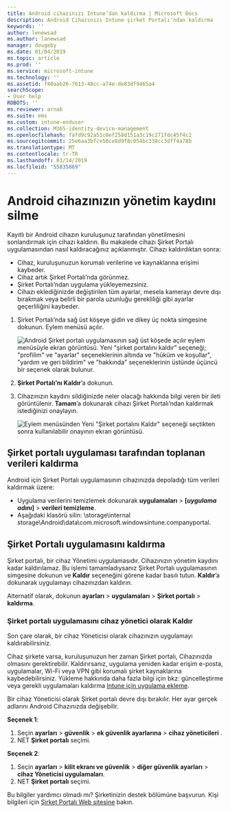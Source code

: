 ```yaml
---
title: Android cihazınızı Intune’dan kaldırma | Microsoft Docs
description: Android Cihazınızı Intune şirket Portalı'ndan kaldırma
keywords: ''
author: lenewsad
ms.author: lanewsad
manager: dougeby
ms.date: 01/04/2019
ms.topic: article
ms.prod: ''
ms.service: microsoft-intune
ms.technology: ''
ms.assetid: f40aab26-7613-48cc-a74e-de83df9465a4
searchScope:
- User help
ROBOTS: ''
ms.reviewer: arnab
ms.suite: ems
ms.custom: intune-enduser
ms.collection: M365-identity-device-management
ms.openlocfilehash: fafd9c92a51c8ef258d151a3c19c271fdc45f4c2
ms.sourcegitcommit: 25e6aa3bfce58ce8d9f8c054bc338cc3dff4a78b
ms.translationtype: MT
ms.contentlocale: tr-TR
ms.lasthandoff: 03/14/2019
ms.locfileid: "55835869"
---
```

# <a name="unenroll-your-android-device-from-management"></a>Android cihazınızın yönetim kaydını silme  

Kayıtlı bir Android cihazın kuruluşunuz tarafından yönetilmesini sonlandırmak için cihazı kaldırın. Bu makalede cihazı Şirket Portalı uygulamasından nasıl kaldıracağınız açıklanmıştır. Cihazı kaldırdıktan sonra:  

* Cihaz, kuruluşunuzun korumalı verilerine ve kaynaklarına erişimi kaybeder.
* Cihaz artık Şirket Portalı’nda görünmez.
* Şirket Portalı’ndan uygulama yükleyemezsiniz.
* Cihazı eklediğinizde değiştirilen tüm ayarlar, mesela kamerayı devre dışı bırakmak veya belirli bir parola uzunluğu gerekliliği gibi ayarlar geçerliliğini kaybeder.  

1. Şirket Portalı’nda sağ üst köşeye gidin ve dikey üç nokta simgesine dokunun. Eylem menüsü açılır.

   ![Android Şirket portalı uygulamasının sağ üst köşede açılır eylem menüsüyle ekran görüntüsü. Yeni "şirket portalını kaldır" seçeneği; "profilim" ve "ayarlar" seçeneklerinin altında ve "hüküm ve koşullar", "yardım ve geri bildirim" ve "hakkında" seçeneklerinin üstünde üçüncü bir seçenek olarak bulunur.](./media/android_remove_cp_menu_action_after_1705.png)

2. **Şirket Portalı’nı Kaldır**’a dokunun.  

3. Cihazınızın kaydını sildiğinizde neler olacağı hakkında bilgi veren bir ileti görüntülenir. **Tamam**’a dokunarak cihazı Şirket Portalı’ndan kaldırmak istediğinizi onaylayın.

   ![Eylem menüsünden Yeni "Şirket portalını Kaldır" seçeneği seçtikten sonra kullanılabilir onayının ekran görüntüsü.](./media/android_remove_cp_menu_confirmation_after_1705.png)

## <a name="remove-data-collected-by-the-company-portal-app"></a>Şirket portalı uygulaması tarafından toplanan verileri kaldırma  

Android için Şirket Portalı uygulamasının cihazınızda depoladığı tüm verileri kaldırmak üzere:

-   Uygulama verilerini temizlemek dokunarak **uygulamaları** > **[*uygulama adını*]** > **verileri temizleme**.
-   Aşağıdaki klasörü silin: \storage\internal storage\Android\data\com.microsoft.windowsintune.companyportal.

## <a name="uninstall-the-company-portal-app"></a>Şirket Portalı uygulamasını kaldırma  
Şirket portalı, bir cihaz Yönetimi uygulamasıdır. Cihazınızın yönetim kaydını kadar kaldırılamaz. Bu işlemi tamamladıysanız Şirket Portalı uygulamasının simgesine dokunun ve **Kaldır** seçeneğini görene kadar basılı tutun. **Kaldır**’a dokunarak uygulamayı cihazınızdan kaldırın.  

Alternatif olarak, dokunun **ayarları** > **uygulamaları** > **Şirket portalı** > **kaldırma**.  

### <a name="remove-the-company-portal-app-as-a-device-administrator"></a>Şirket portalı uygulamasını cihaz yönetici olarak Kaldır  
Son çare olarak, bir cihaz Yöneticisi olarak cihazınızın uygulamayı kaldırabilirsiniz.  

Cihaz şirkete varsa, kuruluşunuzun her zaman Şirket portalı, Cihazınızda olmasını gerektirebilir. Kaldırırsanız, uygulama yeniden kadar erişim e-posta, uygulamalar, Wi-Fi veya VPN gibi korumalı şirket kaynaklarına kaybedebilirsiniz. Yükleme hakkında daha fazla bilgi için bkz: güncelleştirme veya gerekli uygulamaları kaldırma [Intune için uygulama ekleme](https://docs.microsoft.com/intune/apps-add#apps-that-are-added-automatically-by-intune).  

Bir cihaz Yöneticisi olarak Şirket portalı devre dışı bırakılır. Her ayar gerçek adlarını Android Cihazınızda değişebilir.  

**Seçenek 1**:  
1. Seçin **ayarları** > **güvenlik** > **ek güvenlik ayarlarına** > **cihaz yöneticileri** .  
2. NET **Şirket portalı** seçimi.  

**Seçenek 2**:  
1. Seçin **ayarları** > **kilit ekranı ve güvenlik** > **diğer güvenlik ayarları** > **cihaz Yöneticisi uygulamaları**.  
2. NET **Şirket portalı** seçimi.    

Bu bilgiler yardımcı olmadı mı? Şirketinizin destek bölümüne başvurun. Kişi bilgileri için [Şirket Portalı Web sitesine](https://go.microsoft.com/fwlink/?linkid=2010980) bakın.
